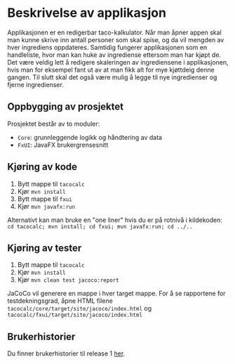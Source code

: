 # Beskrivelse av applikasjon

Applikasjonen er en redigerbar taco-kalkulator. Når man åpner appen skal man kunne skrive inn antall personer som skal spise, og da vil mengden av hver ingrediens oppdateres. Samtidig fungerer applikasjonen som en handleliste, hvor man kan huke av ingrediense ettersom man har kjøpt de. Det være veldig lett å redigere skaleringen av ingrediensene i applikasjonen, hvis man for eksempel fant ut av at man fikk alt for mye kjøttdeig denne gangen. Til slutt skal det også være mulig å legge til nye ingredienser og fjerne ingredienser.

## Oppbygging av prosjektet

Prosjektet består av to moduler:
* `Core`: grunnleggende logikk og håndtering av data
* `FxUI`: JavaFX brukergrensesnitt

## Kjøring av kode
1. Bytt mappe til `tacocalc`
2. Kjør `mvn install`
3. Bytt mappe til `fxui`
3. Kjør `mvn javafx:run`

Alternativt kan man bruke en "one liner" hvis du er på rotnivå i kildekoden:
`cd tacocalc; mvn install; cd fxui; mvn javafx:run; cd ../..`

## Kjøring av tester
1. Bytt mappe til `tacocalc`
2. Kjør `mvn install`
3. Kjør `mvn clean test jacoco:report`

JaCoCo vil generere en mappe i hver target mappe. For å se rapportene for testdekningsgrad, åpne HTML filene `tacocalc/core/target/site/jacoco/index.html` og `tacocalc/fxui/target/site/jacoco/index.html`


## Brukerhistorier
Du finner brukerhistorier til release 1 [her](/docs/release%201/brukerhistorier.md).
